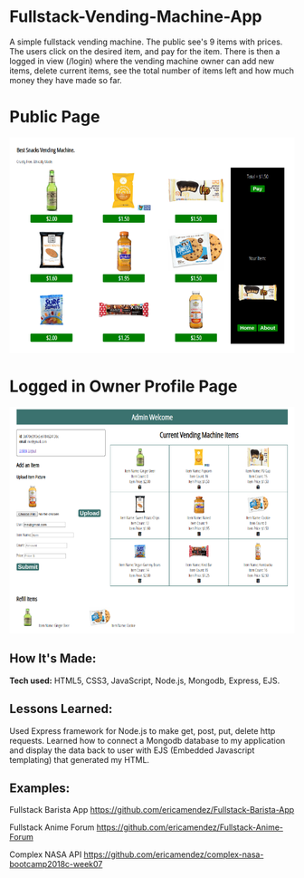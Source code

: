# Fullstack-Vending-Machine-App
A simple fullstack vending machine. The public see's 9 items with prices. The users click on the desired item, and pay for the item. There is then a logged in view (/login) where the vending machine owner can add new items, delete current items, see the total number of items left and how much money they have made so far.

# Public Page 
![alt tag](screen.png)

# Logged in Owner Profile Page
![alt tag](server.png)

## How It's Made:

**Tech used:** HTML5, CSS3, JavaScript, Node.js, Mongodb, Express, EJS.


## Lessons Learned:
Used Express framework for Node.js to make get, post, put, delete http requests. Learned how to connect a Mongodb database to my application and display the data back to user with EJS (Embedded Javascript templating) that generated my HTML.


## Examples:
Fullstack Barista App
https://github.com/ericamendez/Fullstack-Barista-App

Fullstack Anime Forum
https://github.com/ericamendez/Fullstack-Anime-Forum

Complex NASA API https://github.com/ericamendez/complex-nasa-bootcamp2018c-week07